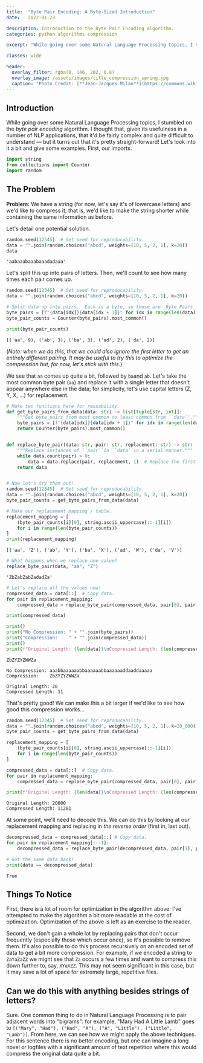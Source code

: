 ```yaml
---
title:  "Byte Pair Encoding: A Byte-Sized Introduction"
date:   2022-01-23

description: Introduction to the Byte Pair Encoding algorithm.
categories: python algorithms compression

excerpt: "While going over some Natural Language Processing topics, I stumbled on the _byte pair encoding_ algorithm.  I thought that, given its usefulness in a number of NLP applications, that it'd be fairly complex and quite difficult to understand."

classes: wide

header:
  overlay_filter: rgba(0, 146, 202, 0.8)
  overlay_image: /assets/images/title_compression_spring.jpg
  caption: "Photo Credit: [**Jean-Jacques Milan**](https://commons.wikimedia.org/wiki/File:Ressort_de_compression.jpg#metadata)"
---
```

## Introduction

While going over some Natural Language Processing topics, I stumbled on the _byte pair encoding_ algorithm.  I thought that, given its usefulness in a number of NLP applications, that it'd be fairly complex and quite difficult to understand &mdash; but it turns out that it's pretty straight-forward!  Let's look into it a bit and give some examples.  First, our imports.


```python
import string
from collections import Counter
import random
```

## The Problem

**Problem:** We have a string (for now, let's say it's of lowercase letters) and we'd like to compress it; that is, we'd like to make the string shorter while containing the same information as before.

Let's detail one potential solution.


```python
random.seed(12345)  # Set seed for reproducability.
data = "".join(random.choices("abcd", weights=[10, 5, 2, 1], k=20))
data
```




    'aabaaabaaabaaadadaaa'



Let's split this up into pairs of letters.  Then, we'll count to see how many times each pair comes up.


```python
random.seed(12345)  # Set seed for reproducability.
data = "".join(random.choices("abcd", weights=[10, 5, 2, 1], k=20))

# Split data up into pairs.  Each is a byte, so these are _Byte Pairs_.
byte_pairs = [f"{data[idx]}{data[idx + 1]}" for idx in range(len(data) - 1)]
byte_pair_counts = Counter(byte_pairs).most_common()

print(byte_pair_counts)
```

    [('aa', 9), ('ab', 3), ('ba', 3), ('ad', 2), ('da', 2)]


(_Note: when we do this, that we could also ignore the first letter to get an entirely different pairing.  It may be useful to try this to optimize the compression but, for now, let's stick with this._)

We see that ``aa`` comes up quite a bit, followed by ``ba``and ``ab``.  Let's take the most common byte pair (``aa``) and replace it with a single letter that doesn't appear anywhere else in the data; for simplicity, let's use capital letters (Z, Y, X, ...) for replacement.


```python
# Make two functions here for reusability.
def get_byte_pairs_from_data(data: str) -> list[tuple[str, int]]:
    """Get byte_pairs from most common to least common from ``data``."""
    byte_pairs = [f"{data[idx]}{data[idx + 1]}" for idx in range(len(data) - 1)]
    return Counter(byte_pairs).most_common()


def replace_byte_pair(data: str, pair: str, replacement: str) -> str:
    """Replace instances of ``pair``in ``data``in a serial manner."""
    while data.count(pair) > 0:
        data = data.replace(pair, replacement, 1)  # Replace the first occurance.
    return data


# Now let's try them out!
random.seed(12345)  # Set seed for reproducability.
data = "".join(random.choices("abcd", weights=[10, 5, 2, 1], k=20))
byte_pair_counts = get_byte_pairs_from_data(data)

# Make our replacement mapping / table.
replacement_mapping = [
    (byte_pair_counts[i][0], string.ascii_uppercase[::-1][i])
    for i in range(len(byte_pair_counts))
]
print(replacement_mapping)
```

    [('aa', 'Z'), ('ab', 'Y'), ('ba', 'X'), ('ad', 'W'), ('da', 'V')]



```python
# What happens when we replace one value?
replace_byte_pair(data, "aa", "Z")
```




    'ZbZabZabZadadZa'




```python
# Let's replace all the values now!
compressed_data = data[::]  # Copy data.
for pair in replacement_mapping:
    compressed_data = replace_byte_pair(compressed_data, pair[0], pair[1])

print(compressed_data)

print()
print("No Compression: " + "".join(byte_pairs))
print("Compression:    " + "".join(compressed_data))
print()
print(f"Original Length: {len(data)}\nCompressed Length: {len(compressed_data)}")
```

    ZbZYZYZWWZa

    No Compression: aaabbaaaaaabbaaaaaabbaaaaaaddaaddaaaaa
    Compression:    ZbZYZYZWWZa

    Original Length: 20
    Compressed Length: 11


That's pretty good!  We can make this a bit larger if we'd like to see how good this compression works...


```python
random.seed(12345)  # Set seed for reproducability.
data = "".join(random.choices("abcd", weights=[10, 5, 2, 1], k=20_000))
byte_pair_counts = get_byte_pairs_from_data(data)

replacement_mapping = [
    (byte_pair_counts[i][0], string.ascii_uppercase[::-1][i])
    for i in range(len(byte_pair_counts))
]

compressed_data = data[::]  # Copy data.
for pair in replacement_mapping:
    compressed_data = replace_byte_pair(compressed_data, pair[0], pair[1])

print(f"Original Length: {len(data)}\nCompressed Length: {len(compressed_data)}")
```

    Original Length: 20000
    Compressed Length: 11281


At some point, we'll need to decode this.  We can do this by looking at our replacement mapping and replacing in _the reverse order_ (first in, last out).


```python
decompressed_data = compressed_data[::] # Copy data.
for pair in replacement_mapping[::-1]:
    decompressed_data = replace_byte_pair(decompressed_data, pair[1], pair[0])
```


```python
# Got the same data back!
print(data == decompressed_data)
```

    True


## Things To Notice

First, there is a lot of room for optimization in the algorithm above: I've attempted to make the algorithm a bit more readable at the cost of optimization.  Optimization of the above is left as an exercise to the reader.

Second, we don't gain a whole lot by replacing pairs that don't occur frequently (especially those which occur once), so it's possible to remove them.  It's also possible to do this process recursively on an encoded set of data to get a bit more compression.  For example, if we encoded a string to ``ZaYaZaZZ`` we might see that ``Za`` occurs a few times and want to compress this down further to, say, ``XYaXZZ``.  This may not seem significant in this case, but it may save a lot of space for extremely large, repetitive files.

## Can we do this with anything besides strings of letters?

Sure.  One common thing to do in Natural Language Processing is to pair adjacent words into "bigrams": for example, "Mary Had A Little Lamb" goes to ``[("Mary", "Had"), ("Had", "A"), ("A", "Little"), ("Little", "Lamb")]``.  From here, we can see how we might apply the above techniques.  For this sentence there is no better encoding, but one can imagine a long novel or logfiles with a significant amount of text repetition where this would compress the original data quite a bit.
